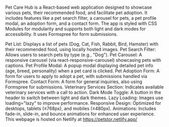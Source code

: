 Pet Care Hub is a React-based web application designed to showcase various pets, their recommended food, and facilitate pet adoption. It includes features like a pet search filter, a carousel for pets, a pet profile modal, an adoption form, and a contact form. The app is styled with CSS Modules for modularity and supports both light and dark modes for accessibility. It uses Formspree for form submissions.

Pet List: Displays a list of pets (Dog, Cat, Fish, Rabbit, Bird, Hamster) with their recommended food, using locally hosted images.
Pet Search Filter: Allows users to search pets by type (e.g., "Dog").
Pet Carousel: A responsive carousel (via react-responsive-carousel) showcasing pets with captions.
Pet Profile Modal: A popup modal displaying detailed pet info (age, breed, personality) when a pet card is clicked.
Pet Adoption Form: A form for users to apply to adopt a pet, with submissions handled via Formspree.
Contact Form: A form for general inquiries, also using Formspree for submissions.
Veterinary Services Section: Indicates available veterinary services with a call to action.
Dark Mode Toggle: A button in the header to switch between light and dark themes.
Lazy Loading: Images use loading="lazy" to improve performance.
Responsive Design: Optimized for desktops, tablets (≤768px), and mobiles (≤480px).
Animations: Includes fade-in, slide-in, and bounce animations for enhanced user experience.
This webpage is hosted on Netlify at https://petstor.netlify.app/ 
